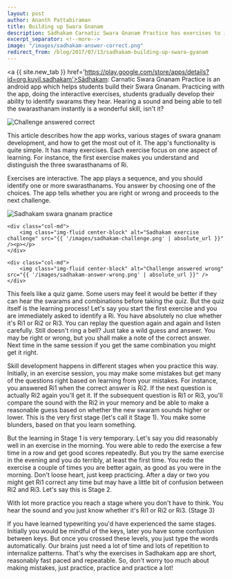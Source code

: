 ```yaml
---
layout: post
author: Ananth Pattabiraman
title: Building up Swara Gnanam
description: Sādhakam Carnatic Swara Gnanam Practice has exercises to improve one's swara gnanam. This post describes various stages of aquiring swara gnanam using the app.
excerpt_separator: <!--more-->
image: "/images/sadhakam-answer-correct.png"
redirect_from: /blog/2017/07/13/sadhakam-building-up-swara-gyanam
---
```


<script type="application/ld+json">
{
	"@context": "http://schema.org/",
	"@type": "MobileApplication",
	"name": "Sādhakam: Carnatic Swara Gnanam Practice",
	"url": "https://play.google.com/store/apps/details?id=org.kuyil.sadhakam",
	"applicationCategory": "Education",
	"operatingSystem": "Android",
   	"screenshot": [
                 { "url": "{{ '/images/sadhakam-exercises.png' | absolute_url }}" },
                 { "url": "{{ '/images/sadhakam-challenge.png' | absolute_url }}" },
                 { "url": "{{ '/images/sadhakam-answer-correct.png' | absolute_url }}" },
                 { "url": "{{ '/images/sadhakam-answer-wrong.png' | absolute_url }}" }
	]
}
</script>


<a {{ site.new_tab }} href='https://play.google.com/store/apps/details?id=org.kuyil.sadhakam'>Sādhakam: Carnatic Swara Gnanam Practice</a> is an android app which helps students build their Swara Gnanam. Practicing with the app, doing the interactive exercises, students gradually develop their ability to identify swarams they hear. Hearing a sound and being able to tell the swarasthanam instantly is a wonderful skill, isn't it?

<img class="img-fluid center-block" alt="Challenge answered correct" src="{{ page.image | absolute_url }}" />

<p>This article describes how the app works, various stages of swara gnanam development, and how to get the most out of it. <!--more--> The app's functionality is quite simple. It has many exercises. Each exercise focus on one aspect of learning. For instance, the first exercise makes you understand and distinguish the three swarasthanams of Ri.</p>

<p>Exercises are interactive. The app plays a sequence, and you should identify one or more swarasthanams. You answer by choosing one of the choices. The app tells whether you are right or wrong and proceeds to the next challenge.</p>

<div class='row mb-3'>
	<div class="col-md">
		<img class="img-fluid center-block" alt="Sadhakam swara gnanam practice" src="{{ '/images/sadhakam-exercises.png' | absolute_url }}" /><p></p>
	</div>

	<div class="col-md">
		<img class="img-fluid center-block" alt="Sadhakam exercise challenge" src="{{ '/images/sadhakam-challenge.png' | absolute_url }}" /><p></p>
	</div>

	<div class="col-md">
		<img class="img-fluid center-block" alt="Challenge answered wrong" src="{{ '/images/sadhakam-answer-wrong.png' | absolute_url }}" />
	</div>
</div>

This feels like a quiz game. Some users may feel it would be better if they can hear the swarams and combinations before taking the quiz. But the quiz itself is the learning process! Let's say you start the first exercise and you are immediately asked to identify a Ri. You have absolutely no clue whether it's Ri1 or Ri2 or Ri3. You can replay the question again and again and listen carefully. Still doesn't ring a bell? Just take a wild guess and answer. You may be right or wrong, but you shall make a note of the correct answer. Next time in the same session if you get the same combination you might get it right.

Skill development happens in different stages when you practice this way. Initially, in an exercise session, you may make some mistakes but get many of the questions right based on learning from your mistakes. For instance, you answered Ri1 when the correct answer is Ri2. If the next question is actually Ri2 again you'll get it. If the subsequent question is Ri1 or Ri3, you'll compare the sound with the Ri2 in your memory and be able to make a reasonable guess based on whether the new swaram sounds higher or lower. This is the very first stage (let's call it Stage 1). You make some blunders, based on that you learn something.

But the learning in Stage 1 is very temporary. Let's say you did reasonably well in an exercise in the morning. You were able to redo the exercise a few time in a row and get good scores repeatedly. But you try the same exercise in the evening and you do terribly, at least the first time. You redo the exercise a couple of times you are better again, as good as you were in the morning. Don't loose heart, just keep practicing. After a day or two you might get Ri1 correct any time but may have a little bit of confusion between Ri2 and Ri3. Let's say this is Stage 2.

With lot more practice you reach a stage where you don't have to think. You hear the sound and you just know whether it's Ri1 or Ri2 or Ri3. (Stage 3)

If you have learned typewriting you'd have experienced the same stages. Initially you would be mindful of the keys, later you have some confusion between keys. But once you crossed these levels, you just type the words automatically.
Our brains just need a lot of time and lots of repetition to internalize patterns. That's why the exercises in Sadhakam app are short, reasonably fast paced and repeatable. So, don't worry too much about making mistakes, just practice, practice and practice a lot!
